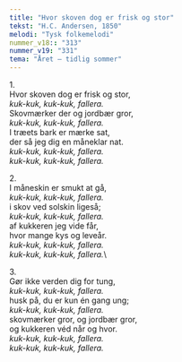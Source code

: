 ```yaml
---
title: "Hvor skoven dog er frisk og stor"
tekst: "H.C. Andersen, 1850"
melodi: "Tysk folkemelodi"
nummer_v18:: "313"
nummer_v19: "331"
tema: "Året – tidlig sommer"
---
```


1\.\
Hvor skoven dog er frisk og stor,\
*kuk-kuk, kuk-kuk, fallera.*\
Skovmærker der og jordbær gror,\
*kuk-kuk, kuk-kuk, fallera.*\
I træets bark er mærke sat,\
der så jeg dig en måneklar nat.\
*kuk-kuk, kuk-kuk, fallera.*\
*kuk-kuk, kuk-kuk, fallera.*

2\.\
I måneskin er smukt at gå,\
*kuk-kuk, kuk-kuk, fallera.*\
i skov ved solskin ligeså;\
*kuk-kuk, kuk-kuk, fallera.*\
af kukkeren jeg vide får,\
hvor mange kys og leveår.\
*kuk-kuk, kuk-kuk, fallera.*\
*kuk-kuk, kuk-kuk, fallera.*\

3\.\
Gør ikke verden dig for tung,\
*kuk-kuk, kuk-kuk, fallera.*\
husk på, du er kun én gang ung;\
*kuk-kuk, kuk-kuk, fallera.*\
skovmærker gror, og jordbær gror,\
og kukkeren véd når og hvor.\
*kuk-kuk, kuk-kuk, fallera.*\
*kuk-kuk, kuk-kuk, fallera.*